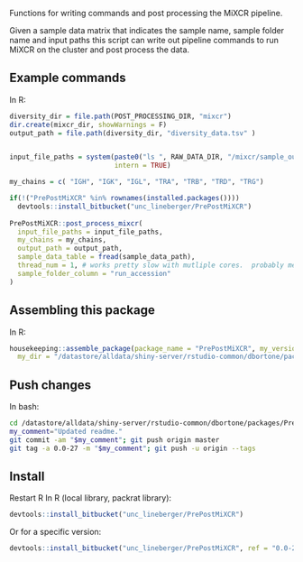 Functions for writing commands and post processing the MiXCR pipeline.

Given a sample data matrix that indicates the sample name, sample folder name and input paths
this script can write out pipeline commands to run MiXCR on the cluster and post process the
data.

## Example commands
In R:
``` r 
diversity_dir = file.path(POST_PROCESSING_DIR, "mixcr")
dir.create(mixcr_dir, showWarnings = F)
output_path = file.path(diversity_dir, "diversity_data.tsv" )


input_file_paths = system(paste0("ls ", RAW_DATA_DIR, "/mixcr/sample_output/*/*_clones.txt"), 
                          intern = TRUE)

my_chains = c( "IGH", "IGK", "IGL", "TRA", "TRB", "TRD", "TRG")

if(!("PrePostMiXCR" %in% rownames(installed.packages())))
  devtools::install_bitbucket("unc_lineberger/PrePostMiXCR")
  
PrePostMiXCR::post_process_mixcr(
  input_file_paths = input_file_paths,
  my_chains = my_chains,
  output_path = output_path,
  sample_data_table = fread(sample_data_path),
  thread_num = 1, # works pretty slow with mutliple cores.  probably memory limited.
  sample_folder_column = "run_accession"
)
```


## Assembling this package
In R:
``` r
housekeeping::assemble_package(package_name = "PrePostMiXCR", my_version = "0.0-27",
  my_dir = "/datastore/alldata/shiny-server/rstudio-common/dbortone/packages/PrePostMiXCR")
```

## Push changes
In bash:
``` bash
cd /datastore/alldata/shiny-server/rstudio-common/dbortone/packages/PrePostMiXCR
my_comment="Updated readme."
git commit -am "$my_comment"; git push origin master
git tag -a 0.0-27 -m "$my_comment"; git push -u origin --tags
```

## Install
Restart R
In R (local library, packrat library):
``` r
devtools::install_bitbucket("unc_lineberger/PrePostMiXCR")
```

Or for a specific version:
``` r
devtools::install_bitbucket("unc_lineberger/PrePostMiXCR", ref = "0.0-27")
```